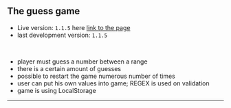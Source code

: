 ## The guess game

- Live version: `1.1.5` here [link to the page](https://port-klauza.com/guess-a-number)
- last development version: `1.1.5`
<br/>

- player must guess a number between a range
- there is a certain amount of guesses
- possible to restart the game numerous number of times
- user can put his own values into game; REGEX is used on validation
- game is using LocalStorage

***